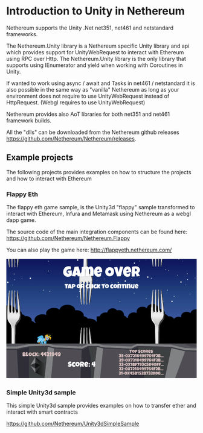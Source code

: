 # Introduction to Unity in Nethereum

Nethereum supports the Unity .Net net351, net461 and netstandard frameworks. 

The Nethereum.Unity library is a Nethereum specific Unity library and api which provides support for UnityWebRequest to interact with Ethereum using RPC over Http. The Nethereum.Unity library is the only library that supports using IEnumerator and yield when working with Coroutines in Unity.

If wanted to work using async / await and Tasks in net461 / netstandard it is also possible in the same way as "vanilla" Nethereum as long as your environment does not require to use UnityWebRequest instead of HttpRequest. (Webgl requires to use UnityWebRequest)

Nethereum provides also AoT libraries for both net351 and net461 framework builds.

All the "dlls" can be downloaded from the Nethereum github releases https://github.com/Nethereum/Nethereum/releases.

## Example projects

The following projects provides examples on how to structure the projects and how to interact with Ethereum

### Flappy Eth

The flappy eth game sample, is the Unity3d "flappy" sample transformed to interact with Ethereum, Infura and Metamask using Nethereum as a webgl dapp game.

The source code of the main integration components can be found here: https://github.com/Nethereum/Nethereum.Flappy

You can also play the game here: http://flappyeth.nethereum.com/

![Flappy Eth](screenshots/flappy.png)

### Simple Unity3d sample

This simple Unity3d sample provides examples on how to transfer ether and interact with smart contracts

https://github.com/Nethereum/Unity3dSimpleSample


